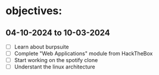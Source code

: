 # objectives:
## 04-10-2024 to 10-03-2024
- [ ] Learn about burpsuite
- [ ] Complete "Web Applications" module from HackTheBox
- [ ] Start working on the spotify clone
- [ ] Understant the linux architecture
